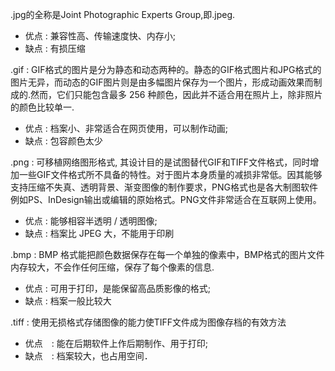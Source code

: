 .jpg的全称是Joint Photographic Experts Group,即.jpeg.
 
 - 优点 : 兼容性高、传输速度快、内存小;
 - 缺点 : 有损压缩
 
.gif : GIF格式的图片是分为静态和动态两种的。静态的GIF格式图片和JPG格式的图片无异，而动态的GIF图片则是由多幅图片保存为一个图片，形成动画效果而制成的.然而，它们只能包含最多 256 种颜色，因此并不适合用在照片上，除非照片的颜色比较单一.
 - 优点 : 档案小、非常适合在网页使用，可以制作动画;
 - 缺点 : 包容颜色太少
 
.png : 可移植网络图形格式, 其设计目的是试图替代GIF和TIFF文件格式，同时增加一些GIF文件格式所不具备的特性。对于图片本身质量的减损非常低。因其能够支持压缩不失真、透明背景、渐变图像的制作要求，PNG格式也是各大制图软件例如PS、InDesign输出或编辑的原始格式。PNG文件非常适合在互联网上使用。
 - 优点 : 能够相容半透明 / 透明图像;
 - 缺点 : 档案比 JPEG 大，不能用于印刷
 
.bmp : BMP 格式能把颜色数据保存在每一个单独的像素中，BMP格式的图片文件内存较大，不会作任何压缩，保存了每个像素的信息.
 - 优点 : 可用于打印，是能保留高品质影像的格式;
 - 缺点 : 档案一般比较大
 
.tiff : 使用无损格式存储图像的能力使TIFF文件成为图像存档的有效方法
 - 优点　: 能在后期软件上作后期制作、用于打印;
 - 缺点　: 档案较大，也占用空间．
